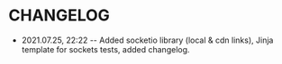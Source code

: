 # CHANGELOG

- 2021.07.25, 22:22 -- Added socketio library (local & cdn links), Jinja template for sockets tests, added changelog.

<!--
 @changed 2021.07.25, 22:23
-->

